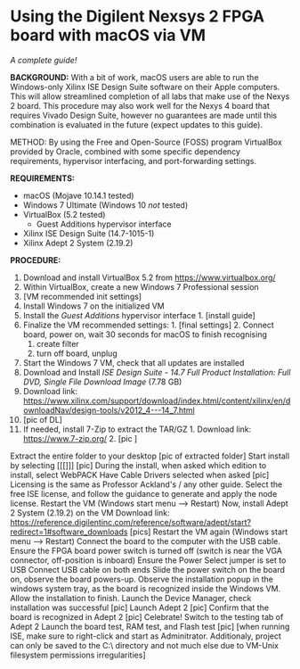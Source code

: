 # Using the Digilent Nexsys 2 FPGA board with macOS via VM

*A complete guide!*

**BACKGROUND:**  With a bit of work, macOS users are able to run the Windows-only Xilinx ISE Design Suite software on their Apple computers. This will allow streamlined completion of all labs that make use of the Nexys 2 board. This procedure may also work well for the Nexys 4 board that requires Vivado Design Suite, however no guarantees are made until this combination is evaluated in the future (expect updates to this guide).

METHOD: By using the Free and Open-Source (FOSS) program VirtualBox provided by Oracle, combined with some specific dependency requirements, hypervisor interfacing, and port-forwarding settings.

**REQUIREMENTS:**
- macOS (Mojave 10.14.1 tested)
- Windows 7 Ultimate (Windows 10 *not* tested)
- VirtualBox (5.2 tested)
  - Guest Additions hypervisor interface
- Xilinx ISE Design Suite (14.7-1015-1)
- Xilinx Adept 2 System (2.19.2)

**PROCEDURE:**
1. Download and install VirtualBox 5.2 from https://www.virtualbox.org/
2. Within VirtualBox, create a new Windows 7 Professional session
  1. [VM recommended init settings]
  2. Install Windows 7 on the initialized VM
  3. Install the *Guest Additions* hypervisor interface
    1. [install guide]
  4. Finalize the VM recommended settings:
    1. [final settings]
    2. Connect board, power on, wait 30 seconds for macOS to finish recognising
      1. create filter
      2. turn off board, unplug
3. Start the Windows 7 VM, check that all updates are installed
4. Download and Install *ISE Design Suite - 14.7  Full Product Installation: Full DVD, Single File Download Image* (7.78 GB)
  1. Download link: https://www.xilinx.com/support/download/index.html/content/xilinx/en/downloadNav/design-tools/v2012_4---14_7.html
  2. [pic of DL]
  3. If needed, install 7-Zip to extract the TAR/GZ
    1. Download link: https://www.7-zip.org/
    2. [pic	]


Extract the entire folder to your desktop
[pic of extracted folder]
Start install by selecting [[[]]]
[pic]
During the install, when asked which edition to install, select WebPACK
Have Cable Drivers selected when asked
[pic]
Licensing is the same as Professor Ackland's / any other guide. Select the free ISE license, and follow the guidance to generate and apply the node license.
Restart the VM (Windows start menu --> Restart)
Now, install Adept 2 System (2.19.2) on the VM
Download link: https://reference.digilentinc.com/reference/software/adept/start?redirect=1#software_downloads
[pics]
Restart the VM again (Windows start menu --> Restart)
Connect the board to the computer with the USB cable.
Ensure the FPGA board power switch is turned off (switch is near the VGA connector, off-position is inboard)
Ensure the Power Select jumper is set to USB
Connect USB cable on both ends
Slide the power switch on the board on, observe the board powers-up.
Observe the installation popup in the windows system tray, as the board is recognized inside the Windows VM. Allow the installation to finish.
Launch the Device Manager, check installation was successful
[pic]
Launch Adept 2
[pic]
Confirm that the board is recognized in Adept 2
[pic]
Celebrate!
Switch to the testing tab of Adept 2
Launch the board test, RAM test, and Flash test
[pic]
[when running ISE, make sure to right-click and start as Adminitrator. Additionaly, project can only be saved to the C:\\ directory and not much else due to VM-Unix filesystem permissions irregularities]
